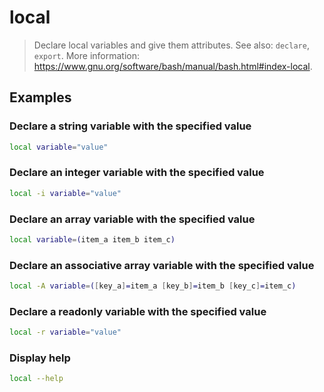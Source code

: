 # local

> Declare local variables and give them attributes. See also: `declare`, `export`. More information: <https://www.gnu.org/software/bash/manual/bash.html#index-local>.

## Examples

### Declare a string variable with the specified value

```bash
local variable="value"
```

### Declare an integer variable with the specified value

```bash
local -i variable="value"
```

### Declare an array variable with the specified value

```bash
local variable=(item_a item_b item_c)
```

### Declare an associative array variable with the specified value

```bash
local -A variable=([key_a]=item_a [key_b]=item_b [key_c]=item_c)
```

### Declare a readonly variable with the specified value

```bash
local -r variable="value"
```

### Display help

```bash
local --help
```
